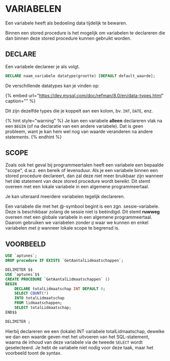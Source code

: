 # VARIABELEN

Een variabele heeft als bedoeling data tijdelijk te bewaren.

Binnen een stored procedure is het mogelijk om variabelen te declareren die dan binnen deze stored procedure kunnen gebruikt worden.

## DECLARE

Een variabele declareer je als volgt.

```sql
DECLARE naam_variabele datatype(grootte) [DEFAULT default_waarde];
```

De verschillende datatypes kan je vinden op:

{% embed url="https://dev.mysql.com/doc/refman/8.0/en/data-types.html" caption="" %}

Dit zijn dezelfde types die je koppelt aan een kolom, bv. `INT`, `DATE`, enz.

{% hint style="warning" %}
Je kan een variabele **alleen** declareren vlak na een `BEGIN` (of na declaratie van een andere variabele). Dat is geen probleem, want je kan hem wel nog van waarde veranderen na andere statements.
{% endhint %}

## SCOPE

Zoals ook het geval bij programmeertalen heeft een variabele een bepaalde "scope", d.w.z. een bereik of levensduur. Als je een variabele binnen een stored procedure declareert, dan zal deze niet meer bruikbaar zijn wanneer het `END` statement van deze stored procedure wordt bereikt. Dit stemt overeen met een lokale variabele in een algemene programmeertaal.

Je kan uiteraard meerdere variabelen tegelijk declareren.

Een variabele die met het @-symbool begint is een zgn. sessie-variabele. Deze is beschikbaar zolang de sessie niet is beëindigd. Dit stemt **ruwweg** overeen met een globale variabele in een algemene programmeertaal. Daarom gebruiken we variabelen zonder `@` waar we kunnen en enkel variabelen met `@` wanneer lokale scope te begrensd is.

## VOORBEELD

```sql
USE `aptunes`;
DROP procedure IF EXISTS `GetAantalLidmaatschappen`;

DELIMITER $$
USE `aptunes`$$
CREATE PROCEDURE `GetAantalLidmaatschappen` ()
BEGIN
    DECLARE totalLidmaatschap INT DEFAULT 0;
    SELECT COUNT(*)
    INTO totalLidmaatschap
    FROM lidmaatschappen;
    SELECT totalLidmaatschap;
END$$

DELIMITER ;
```

Hierbij declareren we een \(lokale\) INT variabele totalLidmaatschap, dewelke we dan een waarde geven met het uitvoeren van het SQL-statement, waarna de inhoud van deze variabele via de tweede `SELECT` wordt geselecteerd. Je hebt de variabele niet nodig voor deze taak, maar het voorbeeld toont de syntax.

